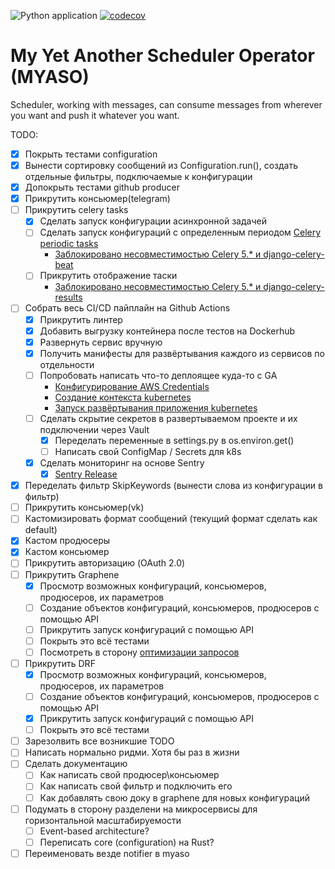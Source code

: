 ![Python application](https://github.com/HagasSaan/notifier/workflows/Python%20application/badge.svg)
[![codecov](https://codecov.io/gh/HagasSaan/notifier/branch/master/graph/badge.svg)](https://codecov.io/gh/HagasSaan/notifier)

# My Yet Another Scheduler Operator (MYASO)
Scheduler, working with messages, can consume messages from wherever you want and push it whatever you want.


TODO:

- [x] Покрыть тестами configuration
- [x] Вынести сортировку сообщений из Configuration.run(), создать отдельные фильтры, подключаемые к конфигурации
- [x] Допокрыть тестами github producer
- [x] Прикрутить консьюмер(telegram)
- [ ] Прикрутить celery tasks
    - [x] Сделать запуск конфигурации асинхронной задачей
    - [ ] Сделать запуск конфигураций с определенным периодом [Celery periodic tasks](https://docs.celeryproject.org/en/stable/userguide/periodic-tasks.html)
        - [Заблокировано несовместимостью Celery 5.* и django-celery-beat](https://github.com/celery/django-celery-beat/pull/365)
    - [ ] Прикрутить отображение таски 
        - [Заблокировано несовместимостью Celery 5.* и django-celery-results](https://github.com/celery/django-celery-results/pull/158)
- [ ] Собрать весь CI/CD пайплайн на Github Actions
    - [x] Прикрутить линтер
    - [x] Добавить выгрузку контейнера после тестов на Dockerhub
    - [x] Развернуть сервис вручную
    - [x] Получить манифесты для развёртывания каждого из сервисов по отдельности
    - [ ] Попробовать написать что-то деплоящее куда-то с GA
        - [Конфигурирование AWS Credentials](https://github.com/marketplace/actions/configure-aws-credentials-action-for-github-actions)
        - [Создание контекста kubernetes](https://github.com/marketplace/actions/kubernetes-set-context)
        - [Запуск развёртывания приложения kubernetes](https://github.com/marketplace/actions/kubernetes-set-context)
    - [ ] Сделать скрытие секретов в развертываемом проекте и их подключении через Vault
        - [x] Переделать переменные в settings.py в os.environ.get()
        - [ ] Написать свой ConfigMap / Secrets для k8s
    - [x] Сделать мониторинг на основе Sentry
        - [x] [Sentry Release](https://github.com/marketplace/actions/sentry-release)
- [x] Переделать фильтр SkipKeywords (вынести слова из конфигурации в фильтр)
- [ ] Прикрутить консьюмер(vk)
- [ ] Кастомизировать формат сообщений (текущий формат сделать как default)
- [x] Кастом продюсеры
- [x] Кастом консьюмер
- [ ] Прикрутить авторизацию (OAuth 2.0)
- [ ] Прикрутить Graphene
    - [x] Просмотр возможных конфигураций, консьюмеров, продюсеров, их параметров
    - [ ] Создание объектов конфигураций, консьюмеров, продюсеров с помощью API
    - [ ] Прикрутить запуск конфигураций с помощью API
    - [ ] Покрыть это всё тестами
    - [ ] Посмотреть в сторону [оптимизации запросов](https://github.com/tfoxy/graphene-django-optimizer)
- [ ] Прикрутить DRF
    - [x] Просмотр возможных конфигураций, консьюмеров, продюсеров, их параметров
    - [ ] Создание объектов конфигураций, консьюмеров, продюсеров с помощью API
    - [x] Прикрутить запуск конфигураций с помощью API
    - [ ] Покрыть это всё тестами
- [ ] Зарезолвить все возникшие TODO
- [ ] Написать нормально ридми. Хотя бы раз в жизни
- [ ] Сделать документацию
    - [ ] Как написать свой продюсер\консьюмер
    - [ ] Как написать свой фильтр и подключить его
    - [ ] Как добавлять свою доку в graphene для новых конфигураций
- [ ] Подумать в сторону разделени на микросервисы для горизонтальной масштабируемости
    - [ ] Event-based architecture?
    - [ ] Переписать core (configuration) на Rust?
- [ ] Переименовать везде notifier в myaso